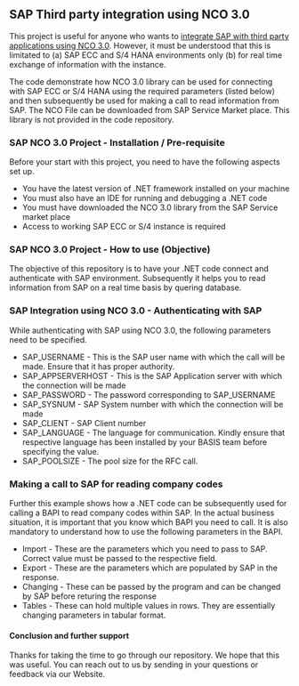 ## SAP Third party integration using NCO 3.0
This project is useful for anyone who wants to [integrate SAP with third party applications using NCO 3.0](https://www.veonconsulting.com/integrating-sap-using-nco/). However, it must be understood that this is limitated to (a) SAP ECC and S/4 HANA environments only (b) for real time exchange of information with the instance. 

The code demonstrate how NCO 3.0 library can be used for connecting with SAP ECC or S/4 HANA using the required parameters (listed below) and then subsequently be used for making a call to read information from SAP. The NCO File can be downloaded from SAP Service Market place. This library is not provided in the code repository. 

### SAP NCO 3.0 Project - Installation / Pre-requisite
Before your start with this project, you need to have the following aspects set up. 

* You have the latest version of .NET framework installed on your machine 
* You must also have an IDE for running and debugging a .NET code
* You must have downloaded the NCO 3.0 library from the SAP Service market place
* Access to working SAP ECC or S/4 instance is required

### SAP NCO 3.0 Project - How to use  (Objective)  
The objective of this repository is to have your .NET code connect and authenticate with SAP environment. Subsequently it helps you to read information from SAP on a real time basis by quering database.  

### SAP Integration using NCO 3.0 - Authenticating with SAP 
While authenticating with SAP using NCO 3.0, the following parameters need to be specified.

* SAP_USERNAME - This is the SAP user name with which the call will be made. Ensure that it has proper authority. 
* SAP_APPSERVERHOST - This is the SAP Application server with which the connection will be made
* SAP_PASSWORD - The password corresponding to SAP_USERNAME
* SAP_SYSNUM - SAP System number with which the connection will be made
* SAP_CLIENT - SAP Client number 
* SAP_LANGUAGE - The language for communication. Kindly ensure that respective language has been installed by your BASIS team before specifying the value. 
* SAP_POOLSIZE - The pool size for the RFC call. 

### Making a call to SAP for reading company codes
Further this example shows how a .NET code can be subsequently used for calling a BAPI to read company codes within SAP. In the actual business situation, it is important that you know which BAPI you need to call. It is also mandatory to understand how to use the following parameters in the BAPI.

* Import - These are the parameters which you need to pass to SAP. Correct value must be passed to the respective field. 
* Export - These are the parameters which are populated by SAP in the response. 
* Changing - These can be passed by the program and can be changed by SAP before returing the response
* Tables  - These can hold multiple values in rows. They are essentially changing parameters in tabular format. 

#### Conclusion and further support
Thanks for taking the time to go through our repository. We hope that this was useful. You can reach out to us by sending in your questions or feedback via our Website. 
